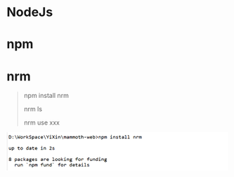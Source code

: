 # NodeJs







# npm







# nrm

> npm install nrm
>
> nrm ls
>
> nrm use xxx

![image-20220716000254482](images/image-20220716000254482.png)



